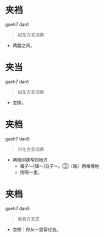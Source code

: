 # 夹裆
gaeh7 dan1
> 如东方言词典
- 两腿之间。

# 夹当
gaeh7 dan1
> 如东方言词典
- 空隙。

# 夹档
gaeh7 dan5
> 兴化方言词典
- 两物间狭窄的地方
  - 箱子～|墙～|马子～。②（喻）两难境地
  - 挤啊～里。

# 夹档
gaeh7 dan5
> 泰县方言志
- 空隙：你从～里穿过去。
